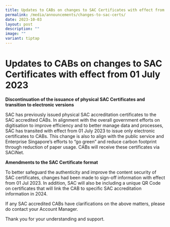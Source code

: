```yaml
---
title: Updates to CABs on changes to SAC Certificates with effect from 01 July 2023
permalink: /media/announcements/changes-to-sac-certs/
date: 2023-10-03
layout: post
description: ""
image: ""
variant: tiptap
---
```

# Updates to CABs on changes to SAC Certificates with effect from 01 July 2023

**Discontinuation of the issuance of physical SAC Certificates and transition to electronic versions**

SAC has previously issued physical SAC accreditation certificates to the SAC accredited CABs. In alignment with the overall government efforts on digitisation to improve efficiency and to better manage data and processes, SAC has transited with effect from 01 July 2023 to issue only electronic certificates to CABs. This change is also to align with the public service and Enterprise Singapore’s efforts to “go green” and reduce carbon footprint through reduction of paper usage. CABs will receive these certificates via SACiNet.

**Amendments to the SAC Certificate format**

To better safeguard the authenticity and improve the content security of SAC certificates, changes had been made to sign-off information with effect from 01 Jul 2023. In addition, SAC will also be including a unique QR Code on certificates that will link the CAB to specific SAC accreditation information in 2024.

If any SAC accredited CABs have clarifications on the above matters, please do contact your Account Manager.

Thank you for your understanding and support.